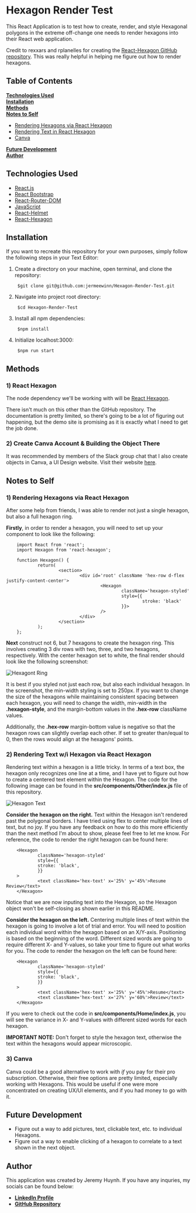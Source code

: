 # **Hexagon Render Test**

This React Application is to test how to create, render, and style Hexagonal polygons in the extreme off-change one needs to render hexagons into their React web application.</br> 

Credit to rexxars and rplanelles for creating the [React-Hexagon GitHub repository](https://github.com/rexxars/react-hexagon). This was really helpful in helping me figure out how to render hexagons.

## **Table of Contents**
**[Technologies Used](#technologies-used)</br>**
**[Installation](#installation)</br>**
**[Methods](#methods)</br>**
**[Notes to Self](#notes-to-self)</br>**

- [Rendering Hexagons via React Hexagon](#1-rendering-hexagons-via-react-hexagon)</br>
- [Rendering Text in React Hexagon](#2-rendering-text-wi-hexagon-via-react-hexagon)</br>
- [Canva](#3-canva)</br>

**[Future Development](#future-development)</br>**
**[Author](#author)**

## **Technologies Used**
- [React.js](https://reactjs.org/)
- [React Bootstrap](https://react-bootstrap.github.io/)
- [React-Router-DOM](https://v5.reactrouter.com/web/guides/quick-start)
- [JavaScript](https://www.javascript.com/)
- [React-Helmet](https://github.com/nfl/react-helmet)
- [React-Hexagon](https://github.com/rexxars/react-hexagon)

## **Installation**
If you want to recreate this repository for your own purposes, simply follow the following steps in your Text Editor:
1) Create a directory on your machine, open terminal, and clone the repository:

        $git clone git@github.com:jermeewinn/Hexagon-Render-Test.git

2) Navigate into project root directory:

        $cd Hexagon-Render-Test

3) Install all npm dependencies:

        $npm install

4) Initialize localhost:3000:

        $npm run start

## **Methods**
### **1) React Hexagon**
The node dependency we'll be working with will be [React Hexagon](https://github.com/rexxars/react-hexagon).

There isn't much on this other than the GitHub repository. The documentation is pretty limited, so there's going to be a lot of figuring out happening, but the demo site is promising as it is exactly what I need to get the job done.

### **2) Create Canva Account & Building the Object There**
It was recommended by members of the Slack group chat that I also create objects in Canva, a UI Design website. Visit their website [here](https://www.canva.com/search/templates?q=hexagon).

## **Notes to Self**
### **1) Rendering Hexagons via React Hexagon**
After some help from friends, I was able to render not just a single hexagon, but also a full hexagon ring. 

**Firstly**, in order to render a hexagon, you will need to set up your component to look like the following:

        import React from 'react';
        import Hexagon from 'react-hexagon';

        function Hexagon() {
                return(
                        <section>
                                <div id='root' className 'hex-row d-flex justify-content-center'>
                                        <Hexagon
                                                className='hexagon-styled'
                                                style={{
                                                        stroke: 'black'
                                                }}>
                                        />
                                </div>
                        </section>        
                );
        };


**Next** construct not 6, but 7 hexagons to create the hexagon ring. This involves creating 3 div rows with two, three, and two hexagons, respectively. With the center hexagon set to white, the final render should look like the following screenshot:

![Hexagont Ring](src/assets/Hexagon-Ring.png)

It is best if you styled not just each row, but also each individual hexagon. In the screenshot, the min-width styling is set to 250px. If you want to change the size of the hexagons while maintaining consistent spacing between each hexagon, you will need to change the width, min-width in the **.hexagon-style**, and the margin-bottom values in the **.hex-row** className values. 

Additionally, the **.hex-row** margin-bottom value is negative so that the hexagon rows can slightly overlap each other. If set to greater than/equal to 0, then the rows would align at the hexagons' points.

### **2) Rendering Text w/i Hexagon via React Hexagon**
Rendering text within a hexagon is a little tricky. In terms of a text box, the hexagon only recognizes one line at a time, and I have yet to figure out how to create a centered text element within the Hexagon. The code for the following image can be found in the **src/components/Other/index.js** file of this repository.

![Hexagon Text](src/assets/Hexagon-Text-Example.png)

**Consider the hexagon on the right.** Text within the Hexagon isn't rendered past the polygonal borders. I have tried using flex to center multiple lines of text, but no joy. If you have any feedback on how to do this more efficiently than the next method I'm about to show, please feel free to let me know. For reference, the code to render the right hexagon can be found here:

        <Hexagon
                className='hexagon-styled'
                style={{
                stroke: 'black',
                }}
        >
                <text className='hex-text' x='25%' y='45%'>Resume Review</text>
        </Hexagon>

Notice that we are now inputing text into the Hexagon, so the Hexagon object won't be self-closing as shown earlier in this README.

**Consider the hexagon on the left.** Centering multiple lines of text within the hexagon is going to involve a lot of trial and error. You will need to position each individual word within the hexagon based on an X/Y-axis. Positioning is based on the beginning of the word. Different sized words are going to require different X- and Y-values, so take your time to figure out what works for you. The code to render the hexagon on the left can be found here:

        <Hexagon
                className='hexagon-styled'
                style={{
                stroke: 'black',
                }}
        >
                <text className='hex-text' x='25%' y='45%'>Resume</text>
                <text className='hex-text' x='27%' y='60%'>Review</text>
        </Hexagon>

If you were to check out the code in **src/components/Home/index.js**, you will see the variance in X- and Y-values with different sized words for each hexagon. 

**IMPORTANT NOTE:** Don't forget to style the hexagon text, otherwise the text within the hexagons would appear microscopic.

### **3) Canva**
Canva could be a good alternative to work with *if* you pay for their pro subscription. Otherwise, their free options are pretty limited, especially working with Hexagons. This would be useful if one were more concentrated on creating UX/UI elements, and if you had money to go with it.

## **Future Development**
- Figure out a way to add pictures, text, clickable text, etc. to individual Hexagons. 
- Figure out a way to enable clicking of a hexagon to correlate to a text shown in the next object.

## **Author**
This application was created by Jeremy Huynh. If you have any inquries, my socials can be found below:
- **[LinkedIn Profile](https://www.linkedin.com/in/jeremy-huynh/)**
- **[GitHub Repository](https://github.com/jermeewinn)**